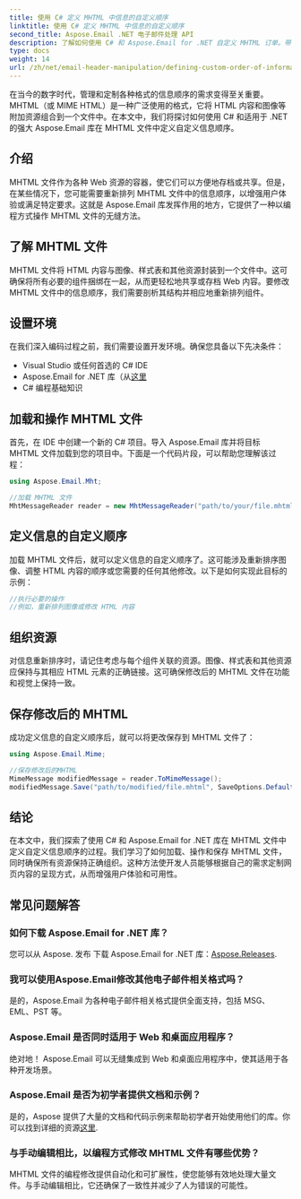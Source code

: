 ```yaml
---
title: 使用 C# 定义 MHTML 中信息的自定义顺序
linktitle: 使用 C# 定义 MHTML 中信息的自定义顺序
second_title: Aspose.Email .NET 电子邮件处理 API
description: 了解如何使用 C# 和 Aspose.Email for .NET 自定义 MHTML 订单。带有代码的分步指南，可实现高效的信息安排。立即提升用户体验！
type: docs
weight: 14
url: /zh/net/email-header-manipulation/defining-custom-order-of-information-in-mhtml-with-csharp/
---
```


在当今的数字时代，管理和定制各种格式的信息顺序的需求变得至关重要。 MHTML（或 MIME HTML）是一种广泛使用的格式，它将 HTML 内容和图像等附加资源组合到一个文件中。在本文中，我们将探讨如何使用 C# 和适用于 .NET 的强大 Aspose.Email 库在 MHTML 文件中定义自定义信息顺序。

## 介绍

MHTML 文件作为各种 Web 资源的容器，使它们可以方便地存档或共享。但是，在某些情况下，您可能需要重新排列 MHTML 文件中的信息顺序，以增强用户体验或满足特定要求。这就是 Aspose.Email 库发挥作用的地方，它提供了一种以编程方式操作 MHTML 文件的无缝方法。

## 了解 MHTML 文件

MHTML 文件将 HTML 内容与图像、样式表和其他资源封装到一个文件中。这可确保将所有必要的组件捆绑在一起，从而更轻松地共享或存档 Web 内容。要修改 MHTML 文件中的信息顺序，我们需要剖析其结构并相应地重新排列组件。

## 设置环境

在我们深入编码过程之前，我们需要设置开发环境。确保您具备以下先决条件：

- Visual Studio 或任何首选的 C# IDE
-  Aspose.Email for .NET 库（从[这里](https://releases.aspose.com/email/net）)
- C# 编程基础知识

## 加载和操作 MHTML 文件

首先，在 IDE 中创建一个新的 C# 项目。导入 Aspose.Email 库并将目标 MHTML 文件加载到您的项目中。下面是一个代码片段，可以帮助您理解该过程：

```csharp
using Aspose.Email.Mht;

//加载 MHTML 文件
MhtMessageReader reader = new MhtMessageReader("path/to/your/file.mhtml");
```

## 定义信息的自定义顺序

加载 MHTML 文件后，就可以定义信息的自定义顺序了。这可能涉及重新排序图像、调整 HTML 内容的顺序或您需要的任何其他修改。以下是如何实现此目标的示例：

```csharp
//执行必要的操作
//例如，重新排列图像或修改 HTML 内容
```

## 组织资源

对信息重新排序时，请记住考虑与每个组件关联的资源。图像、样式表和其他资源应保持与其相应 HTML 元素的正确链接。这可确保修改后的 MHTML 文件在功能和视觉上保持一致。

## 保存修改后的 MHTML

成功定义信息的自定义顺序后，就可以将更改保存到 MHTML 文件了：

```csharp
using Aspose.Email.Mime;

//保存修改后的MHTML
MimeMessage modifiedMessage = reader.ToMimeMessage();
modifiedMessage.Save("path/to/modified/file.mhtml", SaveOptions.DefaultMhtml);
```

## 结论

在本文中，我们探索了使用 C# 和 Aspose.Email for .NET 库在 MHTML 文件中定义自定义信息顺序的过程。我们学习了如何加载、操作和保存 MHTML 文件，同时确保所有资源保持正确组织。这种方法使开发人员能够根据自己的需求定制网页内容的呈现方式，从而增强用户体验和可用性。

## 常见问题解答

### 如何下载 Aspose.Email for .NET 库？

您可以从 Aspose. 发布 下载 Aspose.Email for .NET 库：[Aspose.Releases](https://releases.aspose.com/email/net/).

### 我可以使用Aspose.Email修改其他电子邮件相关格式吗？

是的，Aspose.Email 为各种电子邮件相关格式提供全面支持，包括 MSG、EML、PST 等。

### Aspose.Email 是否同时适用于 Web 和桌面应用程序？

绝对地！ Aspose.Email 可以无缝集成到 Web 和桌面应用程序中，使其适用于各种开发场景。

### Aspose.Email 是否为初学者提供文档和示例？

是的，Aspose 提供了大量的文档和代码示例来帮助初学者开始使用他们的库。你可以找到详细的资源[这里](https://reference.aspose.com/email/net/).

### 与手动编辑相比，以编程方式修改 MHTML 文件有哪些优势？

MHTML 文件的编程修改提供自动化和可扩展性，使您能够有效地处理大量文件。与手动编辑相比，它还确保了一致性并减少了人为错误的可能性。
